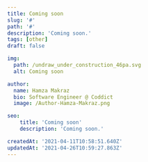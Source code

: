 ```yaml
---
title: Coming soon
slug: '#'
path: '#'
description: 'Coming soon.'
tags: [other]
draft: false

img:
  path: /undraw_under_construction_46pa.svg
  alt: Coming soon

author:
  name: Hamza Makraz
  bio: Software Engineer @ Coddict
  image: /Author-Hamza-Makraz.png

seo:
    title: 'Coming soon'
    description: 'Coming soon.'

createdAt: '2021-04-11T10:58:51.640Z'
updatedAt: '2021-04-26T10:59:27.863Z'
---
```

